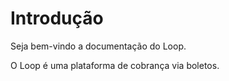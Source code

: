 # Introdução

Seja bem-vindo a documentação do Loop. 

O Loop é uma plataforma de cobrança via boletos.